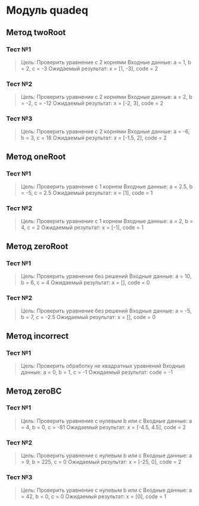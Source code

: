 # Модуль quadeq


## Метод twoRoot
### Тест №1
>Цель: Проверить уравнение с 2 корнями
>Входные данные: a = 1, b = 2, c = -3
>Ожидаемый результат: x = [1, -3], code = 2

### Тест №2
>Цель: Проверить уравнение с 2 корнями
>Входные данные: a = 2, b = -2, c = -12
>Ожидаемый результат: x = [-2, 3], code = 2

### Тест №3
>Цель: Проверить уравнение с 2 корнями
>Входные данные: a = -6, b = 3, c = 18
>Ожидаемый результат: x = [-1.5, 2], code = 2


## Метод oneRoot
### Тест №1
>Цель: Проверить уравнение с 1 корнем
>Входные данные: a = 2.5, b = -5, c = 2.5
>Ожидаемый результат: x = [1], code = 1

### Тест №2
>Цель: Проверить уравнение с 1 корнем
>Входные данные: a = 2, b = 4, c = 2
>Ожидаемый результат: x = [-1], code = 1


## Метод zeroRoot
### Тест №1
>Цель: Проверить уравнение без решений
>Входные данные: a = 10, b = 6, c = 4
>Ожидаемый результат: x = [], code = 0

### Тест №2
>Цель: Проверить уравнение без решений
>Входные данные: a = -5, b = 7, c = -2.5
>Ожидаемый результат: x = [], code = 0


## Метод incorrect
### Тест №1
>Цель: Проверить обработку не квадратных уравнений
>Входные данные: a = 0, b = 1, c = -1
>Ожидаемый результат: code = -1


## Метод zeroBC
### Тест №1
>Цель: Проверить уравнение с нулевым b или c
>Входные данные: a = 4, b = 0, c = -81
>Ожидаемый результат: x = [-4.5, 4.5], code = 2

### Тест №2
>Цель: Проверить уравнение с нулевым b или c
>Входные данные: a = 9, b = 225, c = 0
>Ожидаемый результат: x = [-25, 0], code = 2

### Тест №3
>Цель: Проверить уравнение с нулевым b или c
>Входные данные: a = 42, b = 0, c = 0
>Ожидаемый результат: x = [0], code = 1
